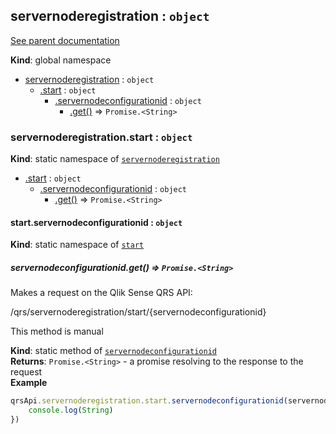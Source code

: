 <a name="servernoderegistration"></a>
## servernoderegistration : <code>object</code>
[See parent documentation](qrs.md)

**Kind**: global namespace  

* [servernoderegistration](#servernoderegistration) : <code>object</code>
  * [.start](#servernoderegistration.start) : <code>object</code>
    * [.servernodeconfigurationid](#servernoderegistration.start.servernodeconfigurationid) : <code>object</code>
      * [.get()](#servernoderegistration.start.servernodeconfigurationid.get) ⇒ <code>Promise.&lt;String&gt;</code>

<a name="servernoderegistration.start"></a>
### servernoderegistration.start : <code>object</code>
**Kind**: static namespace of <code>[servernoderegistration](#servernoderegistration)</code>  

* [.start](#servernoderegistration.start) : <code>object</code>
  * [.servernodeconfigurationid](#servernoderegistration.start.servernodeconfigurationid) : <code>object</code>
    * [.get()](#servernoderegistration.start.servernodeconfigurationid.get) ⇒ <code>Promise.&lt;String&gt;</code>

<a name="servernoderegistration.start.servernodeconfigurationid"></a>
#### start.servernodeconfigurationid : <code>object</code>
**Kind**: static namespace of <code>[start](#servernoderegistration.start)</code>  
<a name="servernoderegistration.start.servernodeconfigurationid.get"></a>
##### servernodeconfigurationid.get() ⇒ <code>Promise.&lt;String&gt;</code>
Makes a request on the Qlik Sense QRS API:

/qrs/servernoderegistration/start/{servernodeconfigurationid}

This method is manual

**Kind**: static method of <code>[servernodeconfigurationid](#servernoderegistration.start.servernodeconfigurationid)</code>  
**Returns**: <code>Promise.&lt;String&gt;</code> - a promise resolving to the response to the request  
**Example**  
```javascript
qrsApi.servernoderegistration.start.servernodeconfigurationid(servernodeconfigurationid).get().then(function(String) {
    console.log(String)
})
```
